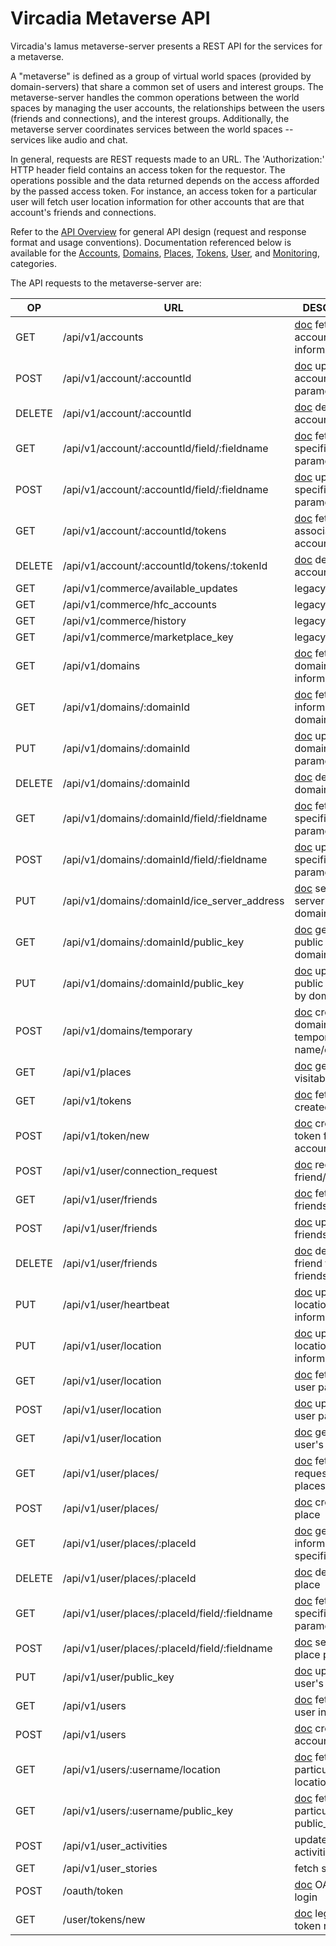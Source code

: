 # Vircadia Metaverse API

Vircadia's Iamus metaverse-server presents a REST API
for the services for a metaverse.

A "metaverse" is defined as a group of virtual world spaces (provided
by domain-servers) that share a common set of users and interest groups.
The metaverse-server handles the common operations between the world spaces
by managing the user accounts, the relationships between the users
(friends and connections), and the interest groups.
Additionally, the metaverse server coordinates services between the
world spaces -- services like audio and chat.

In general, requests are REST requests made to an URL. The 'Authorization:'
HTTP header field contains an access token for the requestor.
The operations possible and the data returned depends on the access
afforded by the passed access token. For instance, an access token
for a particular user will fetch user location information for other
accounts that are that account's friends and connections.

Refer to the [API Overview](./API-Overview.md) for general API design
(request and response format and usage conventions).
Documentation referenced below is available for the
[Accounts](./API-Accounts.md),
[Domains](./API-Domains.md),
[Places](./API-Places.md),
[Tokens](./API-Tokens.md),
[User](./API-Users.md),
and
[Monitoring](./API-Monitoring.md),
categories.

The API requests to the metaverse-server are:

| OP     | URL | DESCRIPTION |
| ------ | --- | ----------- |
| GET    | /api/v1/accounts                  | [doc](./API-Accounts.md#get-apiv1accounts) fetch list of account information |
| POST   | /api/v1/account/:accountId        | [doc](./API-Accounts.md#post-apiv1accountaccountid) update account parameters |
| DELETE | /api/v1/account/:accountId        | [doc](./API-Accounts.md#delete-apiv1accountaccountid) delete account |
| GET    | /api/v1/account/:accountId/field/:fieldname | [doc](./API-Accounts.md#get-apiv1accountaccountidfieldfieldname) fetch specific account parameter |
| POST   | /api/v1/account/:accountId/field/:fieldname | [doc](./API-Accounts.md#post-apiv1accountaccountidfieldfieldname) update specific account parameter |
| GET    | /api/v1/account/:accountId/tokens | [doc](./API-Accounts.md#get-apiv1accountaccountidtokens) fetch tokens associated with account |
| DELETE | /api/v1/account/:accountId/tokens/:tokenId | [doc](./API-Accounts.md#delete-apiv1accountaccountidtokenstokenid) delete accounts token |
| GET    | /api/v1/commerce/available_updates | legacy request |
| GET    | /api/v1/commerce/hfc_accounts      | legacy request |
| GET    | /api/v1/commerce/history           | legacy request |
| GET    | /api/v1/commerce/marketplace_key   | legacy request |
| GET    | /api/v1/domains                    | [doc](./API-Domains.md#) fetch list of domain information |
| GET    | /api/v1/domains/:domainId          | [doc](./API-Domains.md#get-apiv1domainsdomainid) fetch information for a domain |
| PUT    | /api/v1/domains/:domainId          | [doc](./API-Domains.md#put-apiv1domainsdomainid) update domain parameters |
| DELETE | /api/v1/domains/:domainId          | [doc](./API-Domains.md#delete-apiv1domainsdomainid) delete a domain entry |
| GET    | /api/v1/domains/:domainId/field/:fieldname  | [doc](./API-Domains.md#get-apiv1domainsdomainidfieldfieldname) fetch specific account parameter |
| POST   | /api/v1/domains/:domainId/field/:fieldname  | [doc](./API-Domains.md#post-apiv1domainsdomainidfieldfieldname) update specific account parameter |
| PUT    | /api/v1/domains/:domainId/ice_server_address  | [doc](./API-Domains.md#put-apiv1domainsdomainidiceserveraddress) set the ice-server used by domain |
| GET    | /api/v1/domains/:domainId/public_key | [doc](./API-Domains.md#get-apiv1domainsdomainidpublic_key) get the public key for a domain |
| PUT    | /api/v1/domains/:domainId/public_key | [doc](./API-Domains.md#put-apiv1domainsdomainidpublic_key) update public key used by domain |
| POST   | /api/v1/domains/temporary            | [doc](./API-Domains.md#post-apiv1domainstemporary) create a domain temporary name/entry |
| GET    | /api/v1/places                  | [doc](./API-Places.md#get-apiv1places) get list of visitable places |
| GET    | /api/v1/tokens                  | [doc](./API-Tokens.md#get-apiv1tokens) fetch list of created tokens |
| POST   | /api/v1/token/new               | [doc](./API-Tokens.md#post-apiv1tokennew) create a new token for account/domain |
| POST   | /api/v1/user/connection_request | [doc](./API-Users.md#post-apiv1userconnection_request) request friend/connection |
| GET    | /api/v1/user/friends            | [doc](./API-Users.md#get-apiv1userfriends) fetch list of friends |
| POST   | /api/v1/user/friends            | [doc](./API-Users.md#post-apiv1userfriends) update list of friends |
| DELETE | /api/v1/user/friends            | [doc](./API-Users.md#delete-apiv1userfriends) delete a friend from list of friends |
| PUT    | /api/v1/user/heartbeat          | [doc](./API-Users.md#put-apiv1userheartbeat) update user location/login information |
| PUT    | /api/v1/user/location           | [doc](./API-Users.md#put-apiv1userlocation) update user location information |
| GET    | /api/v1/user/location           | [doc](./API-Users.md#get-apiv1userlocker) fetch per-user parameters |
| POST   | /api/v1/user/location           | [doc](./API-Users.md#post-apiv1userlocker) update per-user parameters |
| GET    | /api/v1/user/location           | [doc](./API-Users.md#get-apiv1userprofile) get this user's profile |
| GET    | /api/v1/user/places/            | [doc](./API-places.md#get-apiv1userplaces) fetch requesting user's places |
| POST   | /api/v1/user/places/            | [doc](./API-places.md#post-apiv1userplaces) create a place |
| GET    | /api/v1/user/places/:placeId    | [doc](./API-places.md#get-apiv1userplacesplaceId) get information on specific place |
| DELETE | /api/v1/user/places/:placeId    | [doc](./API-places.md#delete-apiv1userplacesplaceId) delete a place |
| GET    | /api/v1/user/places/:placeId/field/:fieldname  | [doc](./API-places.md#get-apiv1userplacesplaceidfieldfieldname) fetch specific place parameter |
| POST   | /api/v1/user/places/:placeId/field/:fieldname  | [doc](./API-places.md#post-apiv1userplacesplaceidfieldfieldname) set specific place parameter |
| PUT    | /api/v1/user/public_key         | [doc](./API-Users.md#put-apiv1userpublic_key) update this user's public key |
| GET    | /api/v1/users                   | [doc](./API-Users.md#get-apiv1users) fetch list of user information |
| POST   | /api/v1/users                   | [doc](./API-Users.md#post-apiv1users) create account |
| GET    | /api/v1/users/:username/location  | [doc](./API-Users.md#) fetch a particular user's location |
| GET    | /api/v1/users/:username/public_key | [doc](./API-Users.md#) fetch a particular user's public_key |
| POST   | /api/v1/user_activities         | update the user activitiy state |
| GET    | /api/v1/user_stories            | fetch stories |
| POST   | /oauth/token                    | [doc](./API-Tokens.md#post-oauthtoken) OAUTH2 login |
| GET    | /user/tokens/new                | [doc](./API-Tokens.md#get-usertokensnew) legacy initial token request |
